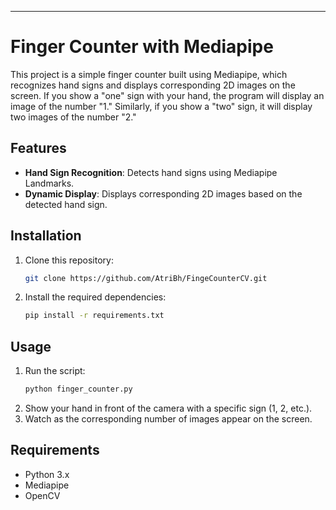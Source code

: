 ---

# Finger Counter with Mediapipe

This project is a simple finger counter built using Mediapipe, which recognizes hand signs and displays corresponding 2D images on the screen. If you show a "one" sign with your hand, the program will display an image of the number "1." Similarly, if you show a "two" sign, it will display two images of the number "2."

## Features

- **Hand Sign Recognition**: Detects hand signs using Mediapipe Landmarks.
- **Dynamic Display**: Displays corresponding 2D images based on the detected hand sign.

## Installation

1. Clone this repository:
   ```bash
   git clone https://github.com/AtriBh/FingeCounterCV.git
   ```
2. Install the required dependencies:
   ```bash
   pip install -r requirements.txt
   ```

## Usage

1. Run the script:
   ```bash
   python finger_counter.py
   ```
2. Show your hand in front of the camera with a specific sign (1, 2, etc.).
3. Watch as the corresponding number of images appear on the screen.

## Requirements

- Python 3.x
- Mediapipe
- OpenCV


